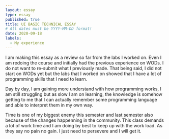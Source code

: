```yaml
---
layout: essay
type: essay
published: true
title: UI BASIC TECHNICAL ESSAY
# All dates must be YYYY-MM-DD format!
date: 2020-09-18
labels:
  - My experience
---
```


I am making this essay as a review so far from the labs I worked on. Even I am redoing the course and initially had the previous experience on WODs. I do not want to re-submit what I previously made. That being said, I did not start on WODs yet but the labs that I worked on showed that I have a lot of programming skills that I need to learn. 

Day by day, I am gaining more understand with how programming works, I am still struggling but as slow I am on learning, the knowledge is somehow getting to me that I can actually remember some programming language and able to interpret them in my own way. 

Time is one of my biggest enemy this semester and last semester also because of the changes happenning in the community. This class demands a lot of work time and I am doing by best to keep up with the work load. As they say no pain no gain. I just need to persevere and I will get it.

